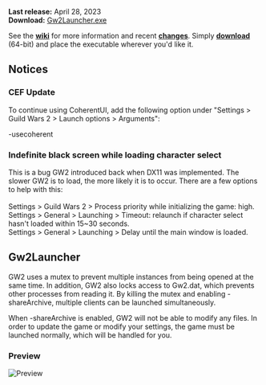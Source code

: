 **Last release:** April 28, 2023
<br>**Download:** [Gw2Launcher.exe](/Gw2Launcher/bin64/Release/Gw2Launcher.exe?raw=true)

See the [**wiki**](https://github.com/Healix/Gw2Launcher/wiki) for more information and recent [**changes**](https://github.com/Healix/Gw2Launcher/wiki/Changes). Simply [**download**](/Gw2Launcher/bin64/Release/Gw2Launcher.exe?raw=true) (64-bit) and place the executable wherever you'd like it.

## Notices
### CEF Update
To continue using CoherentUI, add the following option under "Settings > Guild Wars 2 > Launch options > Arguments":

-usecoherent

### Indefinite black screen while loading character select
This is a bug GW2 introduced back when DX11 was implemented. The slower GW2 is to load, the more likely it is to occur. There are a few options to help with this:
<br>
<br>Settings > Guild Wars 2 > Process priority while initializing the game: high.
<br>Settings > General > Launching > Timeout: relaunch if character select hasn't loaded within 15~30 seconds.
<br>Settings > General > Launching > Delay until the main window is loaded.

## Gw2Launcher
GW2 uses a mutex to prevent multiple instances from being opened at the same time. In addition, GW2 also locks access to Gw2.dat, which prevents other processes from reading it. By killing the mutex and enabling -shareArchive, multiple clients can be launched simultaneously.

When -shareArchive is enabled, GW2 will not be able to modify any files. In order to update the game or modify your settings, the game must be launched normally, which will be handled for you.

### Preview
![Preview](https://github.com/Healix/Gw2Launcher/wiki/images/preview.jpg)

